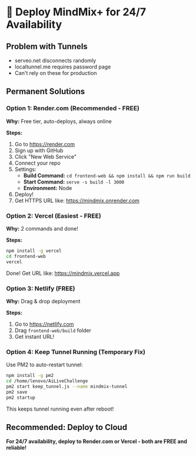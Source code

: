 # 🚀 Deploy MindMix+ for 24/7 Availability

## Problem with Tunnels
- serveo.net disconnects randomly
- localtunnel.me requires password page
- Can't rely on these for production

## Permanent Solutions

### Option 1: Render.com (Recommended - FREE)

**Why:** Free tier, auto-deploys, always online

**Steps:**
1. Go to https://render.com
2. Sign up with GitHub
3. Click "New Web Service"
4. Connect your repo
5. Settings:
   - **Build Command:** `cd frontend-web && npm install && npm run build`
   - **Start Command:** `serve -s build -l 3000`
   - **Environment:** Node
6. Deploy!
7. Get HTTPS URL like: https://mindmix.onrender.com

### Option 2: Vercel (Easiest - FREE)

**Why:** 2 commands and done!

**Steps:**
```bash
npm install -g vercel
cd frontend-web
vercel
```
Done! Get URL like: https://mindmix.vercel.app

### Option 3: Netlify (FREE)

**Why:** Drag & drop deployment

**Steps:**
1. Go to https://netlify.com
2. Drag `frontend-web/build` folder
3. Get instant URL!

### Option 4: Keep Tunnel Running (Temporary Fix)

Use PM2 to auto-restart tunnel:

```bash
npm install -g pm2
cd /home/lenovo/AiLiveChallenge
pm2 start keep_tunnel.js --name mindmix-tunnel
pm2 save
pm2 startup
```

This keeps tunnel running even after reboot!

## Recommended: Deploy to Cloud

**For 24/7 availability, deploy to Render.com or Vercel - both are FREE and reliable!**

